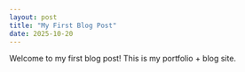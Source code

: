 ```yaml
---
layout: post
title: "My First Blog Post"
date: 2025-10-20
---
```


Welcome to my first blog post! This is my portfolio + blog site.

